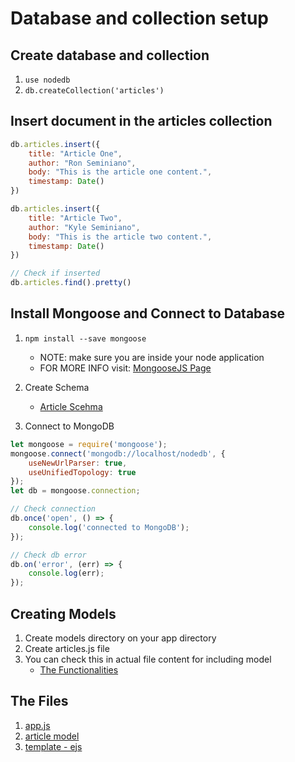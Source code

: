 # Database and collection setup

## Create database and collection
1. `use nodedb`
2. `db.createCollection('articles')`

## Insert document in the articles collection
```javascript
db.articles.insert({
    title: "Article One",
    author: "Ron Seminiano",
    body: "This is the article one content.",
    timestamp: Date()
})

db.articles.insert({
    title: "Article Two",
    author: "Kyle Seminiano",
    body: "This is the article two content.",
    timestamp: Date()
})

// Check if inserted
db.articles.find().pretty()
```

## Install Mongoose and Connect to Database

1. `npm install --save mongoose`
    - NOTE: make sure you are inside your node application
    - FOR MORE INFO visit: [MongooseJS Page](https://mongoosejs.com/)

2. Create Schema
    - [Article Scehma](https://github.com/chefboyronron/NodeJS-Express/blob/master/actual/models/article.js)

3. Connect to MongoDB

```javascript
let mongoose = require('mongoose');
mongoose.connect('mongodb://localhost/nodedb', {
    useNewUrlParser: true, 
    useUnifiedTopology: true
});
let db = mongoose.connection;

// Check connection
db.once('open', () => {
    console.log('connected to MongoDB');
});

// Check db error
db.on('error', (err) => {
    console.log(err);
});
```

## Creating Models

1. Create models directory on your app directory
2. Create articles.js file
3. You can check this in actual file content for including model
    - [The Functionalities](https://github.com/chefboyronron/NodeJS-Express/blob/master/actual/scripts/nodedb/app.js)

## The Files
1. [app.js](https://github.com/chefboyronron/NodeJS-Express/blob/master/actual/scripts/nodedb/app.js)
2. [article model](https://github.com/chefboyronron/NodeJS-Express/blob/master/actual/models/article.js)
3. [template - ejs](https://github.com/chefboyronron/NodeJS-Express/blob/master/actual/views/nodedb/index.ejs)